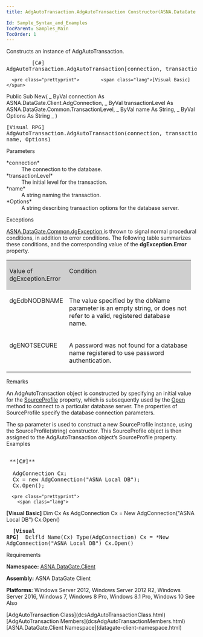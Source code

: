 ```yaml
---
title: AdgAutoTransaction.AdgAutoTransaction Constructor(ASNA.DataGate.Providers.AdgAutoTransactionProfile)

Id: Sample_Syntax_and_Examples
TocParent: Samples_Main
TocOrder: 1
---
```


Constructs an instance of AdgAutoTransaction.
<pre class="prettyprint">        <span class="lang">[C#]</span>
AdgAutoTransaction.AdgAutoTransaction[connection, transactionLevel, name, Options]</pre>
      <pre class="prettyprint">        <span class="lang">[Visual Basic] </span>
Public Sub New( _
   ByVal connection As ASNA.DataGate.Client.AdgConnection, _
   ByVal transactionLevel As ASNA.DataGate.Common.TransactionLevel, _
   ByVal name As String, _
   ByVal Options As String _
)</pre>
      <pre class="prettyprint">        <span class="lang">[Visual RPG]</span>
AdgAutoTransaction.AdgAutoTransaction(connection, transactionLevel, name, Options)</pre>

Parameters

<dl>
        <dt>
 *connection* 
        </dt>
        <dd>The connection to the database. </dd>
        <dt>
 *transactionLevel* 
        </dt>
        <dd>The initial level for the transaction. </dd>
        <dt>
 *name* 
        </dt>
        <dd>		A string naming the transaction. </dd>
        <dt>
 *Options* 
        </dt>
        <dd>				A string describing transaction options for the database server.
											</dd>
</dl>

Exceptions

[ <span>ASNA.DataGate.Common.dgException</span> ](dgexception-class.html) is thrown to signal normal procedural conditions, in addition to error conditions. The following table summarizes these conditions, and the corresponding value of the **dgException.Error** property.

<span /> <table class="dtTABLE" id="Table2" style="WIDTH: 97%; border-spacing: 0px; x-cell-content-align: Top" cellspacing="0" width="97%" x-use-null-cells="x-use-null-cells"> <colgroup span="1"> <col span="1" style="WIDTH: 20%" /> <col span="1" style="WIDTH: 70%" /> </colgroup> <tr valign="top"> <td colspan="1" rowspan="1" width="20%" bgcolor="#cfcfcf"> <p >Value of <br /> dgException.Error 
</td>
            <td colspan="1" rowspan="1" width="70%" bgcolor="#cfcfcf">

Condition
</td>
          </tr>
          <tr valign="top">
            <td colspan="1" rowspan="1" width="20%">

dgEdbNODBNAME
</td>
            <td colspan="1" rowspan="1" width="70%">

The value specified by the <span>dbName</span> parameter is an empty string, or does not refer to a valid, registered database name. 
</td>
          </tr>
          <tr valign="top">
            <td colspan="1" rowspan="1" width="20%">

dgENOTSECURE
</td>
            <td colspan="1" rowspan="1" width="70%">

A password was not found for a database name registered to use password authentication. 
</td>
          </tr>
</table>
        <span />
      </p>

Remarks

An AdgAutoTransaction object is constructed by specifying an initial value for the [ SourceProfile](adg-connection-class-source-profile-property.html) property, which is subsequently used by the [ Open](adg-connection-class-open-method.html) method to connect to a particular database server. The properties of <span>SourceProfile</span> specify the database connection parameters. 

The <span>sp</span> parameter is used to construct a new SourceProfile instance, using the <span>SourceProfile(string)</span> constructor. This <span>SourceProfile</span> object is then assigned to the <span>AdgAutoTransaction</span> object’s <span>SourceProfile</span> property. 
Examples

<pre class="prettyprint">
        <span class="lang">
 **[C#]** 
        </span>
  AdgConnection Cx;
  Cx = new AdgConnection("ASNA Local DB");
  Cx.Open();</pre>
      <pre class="prettyprint">
        <span class="lang">
 **[Visual Basic]** 
        </span>
  Dim Cx As AdgConnection
  Cx = New AdgConnection("ASNA Local DB")
  Cx.Open()</pre>
      <pre class="prettyprint">
        <span class="lang">
 **[Visual RPG]** 
        </span>
  Dclfld Name(Cx) Type(AdgConnection)
  Cx = *New AdgConnection("ASNA Local DB")
  Cx.Open() <span /></pre>

Requirements

<span> **Namespace:** [ASNA.DataGate.Client](datagate-client-namespace.html) </span> 

<span> **Assembly:** ASNA DataGate Client</span> 

<span> **Platforms:** Windows Server 2012, Windows Server 2012 R2, Windows Server 2016, Windows 7, Windows 8 Pro, Windows 8.1 Pro, Windows 10</span> 
See Also

<dl />
      <span>
        [AdgAutoTransaction Class](dcsAdgAutoTransactionClass.html)
        <br />
        [AdgAutoTransaction Members](dcsAdgAutoTransactionMembers.html)
        <br />
        [ASNA.DataGate.Client Namespace](datagate-client-namespace.html)
      </span>

